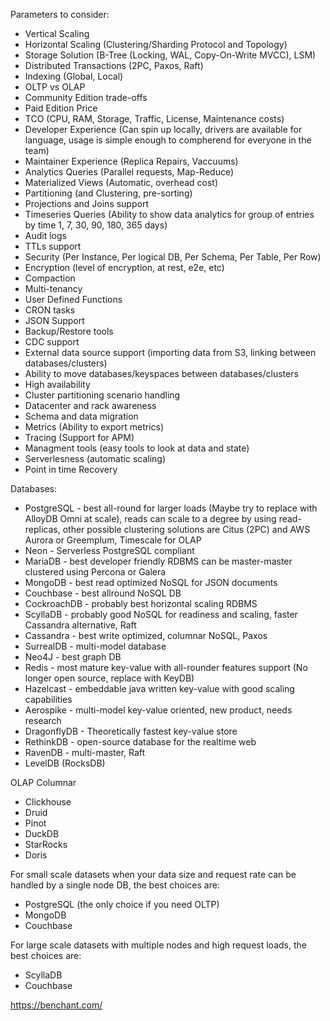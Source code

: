 Parameters to consider:

* Vertical Scaling
* Horizontal Scaling (Clustering/Sharding Protocol and Topology) 
* Storage Solution (B-Tree (Locking, WAL, Copy-On-Write MVCC), LSM)
* Distributed Transactions (2PC, Paxos, Raft)
* Indexing (Global, Local)
* OLTP vs OLAP
* Community Edition trade-offs
* Paid Edition Price
* TCO (CPU, RAM, Storage, Traffic, License, Maintenance costs)
* Developer Experience (Can spin up locally, drivers are available for language, usage is simple enough to compherend for everyone in the team)
* Maintainer Experience (Replica Repairs, Vaccuums)
* Analytics Queries (Parallel requests, Map-Reduce)
* Materialized Views (Automatic, overhead cost)
* Partitioning (and Clustering, pre-sorting)
* Projections and Joins support
* Timeseries Queries (Ability to show data analytics for group of entries by time 1, 7, 30, 90, 180, 365 days)
* Audit logs
* TTLs support
* Security (Per Instance, Per logical DB, Per Schema, Per Table, Per Row)
* Encryption (level of encryption, at rest, e2e, etc)
* Compaction
* Multi-tenancy
* User Defined Functions
* CRON tasks
* JSON Support
* Backup/Restore tools
* CDC support
* External data source support (importing data from S3, linking between databases/clusters)
* Ability to move databases/keyspaces between databases/clusters
* High availability
* Cluster partitioning scenario handling
* Datacenter and rack awareness
* Schema and data migration
* Metrics (Ability to export metrics)
* Tracing (Support for APM)
* Managment tools (easy tools to look at data and state)
* Serverlesness (automatic scaling)
* Point in time Recovery


Databases:
 
 * PostgreSQL - best all-round for larger loads (Maybe try to replace with AlloyDB Omni at scale), reads can scale to a degree by using read-replicas, other possible clustering solutions are Citus (2PC) and AWS Aurora or Greemplum, Timescale for OLAP
 * Neon - Serverless PostgreSQL compliant
 * MariaDB - best developer friendly RDBMS can be master-master clustered using Percona or Galera
 * MongoDB - best read optimized NoSQL for JSON documents
 * Couchbase - best allround NoSQL DB
 * CockroachDB - probably best horizontal scaling RDBMS
 * ScyllaDB - probably good NoSQL for readiness and scaling, faster Cassandra alternative, Raft
 * Cassandra - best write optimized, columnar NoSQL, Paxos
 * SurrealDB - multi-model database
 * Neo4J - best graph DB
 * Redis - most mature key-value with all-rounder features support (No longer open source, replace with KeyDB)
 * Hazelcast - embeddable java written key-value with good scaling capabilities
 * Aerospike - multi-model key-value oriented, new product, needs research
 * DragonflyDB - Theoretically fastest key-value store
 * RethinkDB - open-source database for the realtime web
 * RavenDB - multi-master, Raft
 * LevelDB (RocksDB)

OLAP Columnar
 * Clickhouse
 * Druid
 * Pinot
 * DuckDB
 * StarRocks
 * Doris

For small scale datasets when your data size and request rate can be handled by a single node DB, the best choices are:
 * PostgreSQL (the only choice if you need OLTP)
 * MongoDB
 * Couchbase

For large scale datasets with multiple nodes and high request loads, the best choices are:
 * ScyllaDB
 * Couchbase

https://benchant.com/

